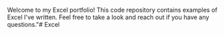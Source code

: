 Welcome to my Excel portfolio! This code repository contains examples of Excel I've written. Feel free to take a look and reach out if you have any questions."# Excel
